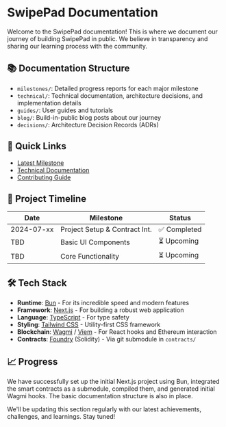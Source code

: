 # SwipePad Documentation

Welcome to the SwipePad documentation! This is where we document our journey of building SwipePad in public. We believe in transparency and sharing our learning process with the community.

## 📚 Documentation Structure

- `milestones/`: Detailed progress reports for each major milestone
- `technical/`: Technical documentation, architecture decisions, and implementation details
- `guides/`: User guides and tutorials
- `blog/`: Build-in-public blog posts about our journey
- `decisions/`: Architecture Decision Records (ADRs)

## 🚀 Quick Links

- [Latest Milestone](./milestones/001-project-setup.md)
- [Technical Documentation](./technical/README.md)
- [Contributing Guide](./contributing.md)

## 📅 Project Timeline

| Date       | Milestone                     | Status         |
|------------|-------------------------------|----------------|
| 2024-07-xx | Project Setup & Contract Int. | ✅ Completed   |
| TBD        | Basic UI Components           | ⏳ Upcoming    |
| TBD        | Core Functionality            | ⏳ Upcoming    |

## 🛠 Tech Stack

- **Runtime**: [Bun](https://bun.sh/) - For its incredible speed and modern features
- **Framework**: [Next.js](https://nextjs.org/) - For building a robust web application
- **Language**: [TypeScript](https://www.typescriptlang.org/) - For type safety
- **Styling**: [Tailwind CSS](https://tailwindcss.com/) - Utility-first CSS framework
- **Blockchain**: [Wagmi](https://wagmi.sh/) / [Viem](https://viem.sh/) - For React hooks and Ethereum interaction
- **Contracts**: [Foundry](https://getfoundry.sh/) (Solidity) - Via git submodule in `contracts/`

## 📈 Progress

We have successfully set up the initial Next.js project using Bun, integrated the smart contracts as a submodule, compiled them, and generated initial Wagmi hooks. The basic documentation structure is also in place.

We'll be updating this section regularly with our latest achievements, challenges, and learnings. Stay tuned! 